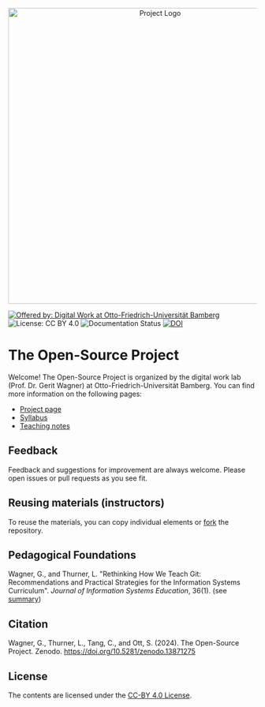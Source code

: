 <p align="center">
    <img alt="Project Logo" src="https://raw.githubusercontent.com/digital-work-lab/open-source-project/main/assets/images/open-source-project.png" width="600px">
</p>

[![Offered by: Digital Work at Otto-Friedrich-Universität Bamberg](https://img.shields.io/badge/Offered%20by-%20Digital%20Work%20(Otto--Friedrich--Universit%C3%A4t%20Bamberg)-blue)](https://digital-work-lab.github.io/open-source-project/)
![License: CC BY 4.0](https://img.shields.io/badge/License-CC%20BY%204.0-green.svg)
![Documentation Status](https://img.shields.io/github/actions/workflow/status/digital-work-lab/open-source-project/pages.yml?label=documentation)
[![DOI](https://zenodo.org/badge/697812022.svg)](https://doi.org/10.5281/zenodo.13871275)

# The Open-Source Project

Welcome! The Open-Source Project is organized by the digital work lab (Prof. Dr. Gerit Wagner) at Otto-Friedrich-Universität Bamberg.
You can find more information on the following pages:

- [Project page](https://digital-work-lab.github.io/open-source-project/)
- [Syllabus](https://digital-work-lab.github.io/open-source-project/docs/syllabus.html)
- [Teaching notes](https://digital-work-lab.github.io/open-source-project/docs/teaching_notes.html)

## Feedback

Feedback and suggestions for improvement are always welcome. Please open issues or pull requests as you see fit.

## Reusing materials (instructors)

To reuse the materials, you can copy individual elements or [fork](https://github.com/digital-work-lab/open-source-project/fork) the repository.

## Pedagogical Foundations

Wagner, G., and Thurner, L. "Rethinking How We Teach Git: Recommendations and Practical Strategies for the Information Systems Curriculum". *Journal of Information Systems Education*, 36(1). (see [summary](https://digital-work-lab.github.io/rethink-git-teaching/))

## Citation

Wagner, G., Thurner, L., Tang, C., and Ott, S. (2024). The Open-Source Project. Zenodo. https://doi.org/10.5281/zenodo.13871275

## License

The contents are licensed under the [CC-BY 4.0 License](https://creativecommons.org/licenses/by/4.0/).
